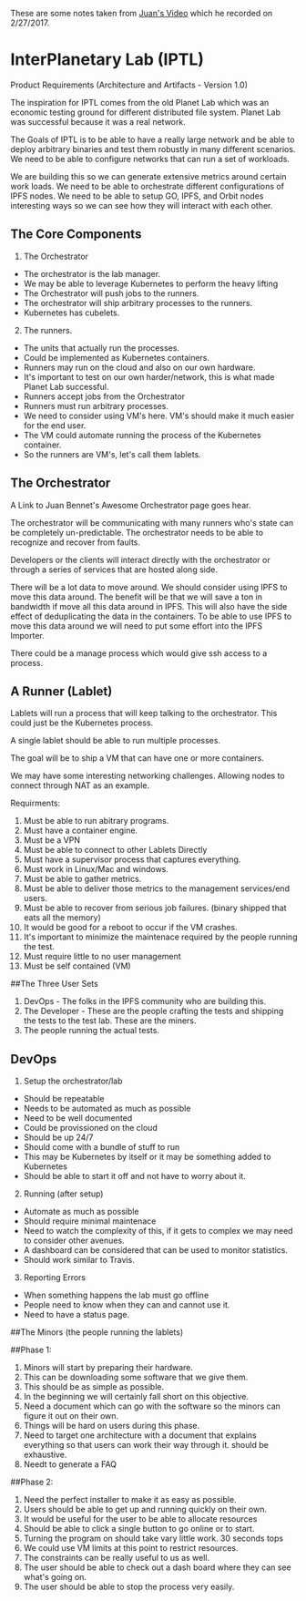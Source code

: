 These are some notes taken from [Juan's Video](https://www.youtube.com/watch?v=giQfhypeo7g) which he recorded on 2/27/2017.

# InterPlanetary Lab (IPTL)
Product Requirements (Architecture and Artifacts - Version 1.0)

The inspiration for IPTL comes from the old Planet Lab which was an economic testing ground for different distributed file system. Planet Lab was successful because it was a real network.

The Goals of IPTL is to be able to have a really large network and be able to deploy arbitrary binaries and test them robustly in many different scenarios. We need to be able to configure networks that can run a set of workloads.

We are building this so we can generate extensive metrics around certain work loads. We need to be able to orchestrate different configurations of IPFS nodes. We need to be able to setup GO, IPFS, and Orbit nodes interesting ways so we can see how they will interact with each other.

## The Core Components

1. The Orchestrator
  - The orchestrator is the lab manager.
  - We may be able to leverage Kubernetes to perform the heavy lifting
  - The Orchestrator will push jobs to the runners.
  - The orchestrator will ship arbitrary processes to the runners.
  - Kubernetes has cubelets.
2. The runners.
  - The units that actually run the processes.
  - Could be implemented as Kubernetes containers.
  - Runners may run on the cloud and also on our own hardware.
  - It's important to test on our own harder/network, this is what made Planet Lab successful.
  - Runners accept jobs from the Orchestrator
  - Runners must run arbitrary processes.
  - We need to consider using VM's here.  VM's should make it much easier for the end user.
  - The VM could automate running the process of the Kubernetes container.
  - So the runners are VM's, let's call them lablets.

## The Orchestrator
A Link to Juan Bennet's Awesome Orchestrator page goes hear.

The orchestrator will be communicating with many runners who's state can be completely un-predictable. The orchestrator needs to be able to recognize and recover from faults.

Developers or the clients will interact directly with the orchestrator or through a series of services that are hosted along side.

There will be a lot data to move around. We should consider using IPFS to move this data around.  The benefit will be that we will save a ton in bandwidth if move all this data around in IPFS.  This will also have the side effect of deduplicating the data in the containers. To be able to use IPFS to move this data around we will need to put some effort into the IPFS Importer.

There could be a manage process which would give ssh access to a process.

## A Runner (Lablet)
Lablets will run a process that will keep talking to the orchestrator. This could just be the Kubernetes process.

A single lablet should be able to run multiple processes.

The goal will be to ship a VM that can have one or more containers.

We may have some interesting networking challenges. Allowing nodes to connect through NAT as an example.

Requirments:
1. Must be able to run abitrary programs.
2. Must have a container engine.
3. Must be a VPN
4. Must be able to connect to other Lablets Directly
5. Must have a supervisor process that captures everything.
6. Must work in Linux/Mac and windows.
7. Must be able to gather metrics.
8. Must be able to deliver those metrics to the management services/end users.
9. Must be able to recover from serious job failures. (binary shipped that eats all the memory)
10. It would be good for a reboot to occur if the VM crashes.
11. It's important to minimize the maintenace required by the people running the test.
12. Must require little to no user management
13. Must be self contained (VM)

##The Three User Sets
1. DevOps - The folks in the IPFS community who are building this.
2. The Developer - These are the people crafting the tests and shipping the tests to the test lab. These are the miners.
3. The people running the actual tests.

## DevOps
1. Setup the orchestrator/lab
  - Should be repeatable
  - Needs to be automated as much as possible
  - Need to be well documented
  - Could be provissioned on the cloud
  - Should be up 24/7
  - Should come with a bundle of stuff to run
  - This may be Kubernetes by itself or it may be something added to Kubernetes
  - Should be able to start it off and not have to worry about it.
2. Running (after setup)
  - Automate as much as possible
  - Should require minimal maintenace
  - Need to watch the complexity of this, if it gets to complex we may need to consider other avenues.
  - A dashboard can be considered that can be used to monitor statistics.
  - Should work similar to Travis.
3. Reporting Errors
  - When something happens the lab must go offline
  - People need to know when they can and cannot use it.
  - Need to have a status page.

##The Minors (the people running the lablets)

##Phase 1:
1. Minors will start by preparing their hardware.
2. This can be downloading some software that we give them.
3. This should be as simple as possible.
4. In the beginning we will certainly fall short on this objective.
5. Need a document which can go with the software so the minors can figure it out on their own.
6. Things will be hard on users during this phase.
7. Need to target one architecture with a document that explains everything so that users can work their way through it. should be exhaustive.
8. Needt to generate a FAQ

##Phase 2:
1. Need the perfect installer to make it as easy as possible.
2. Users should be able to get up and running quickly on their own.
3. It would be useful for the user to be able to allocate resources
4. Should be able to click a single button to go online or to start.
5. Turning the program on should take vary little work. 30 seconds tops
6. We could use VM limits at this point to restrict resources.
7. The constraints can be really useful to us as well.
8. The user should be able to check out a dash board where they can see what's going on.
9. The user should be able to stop the process very easily.
